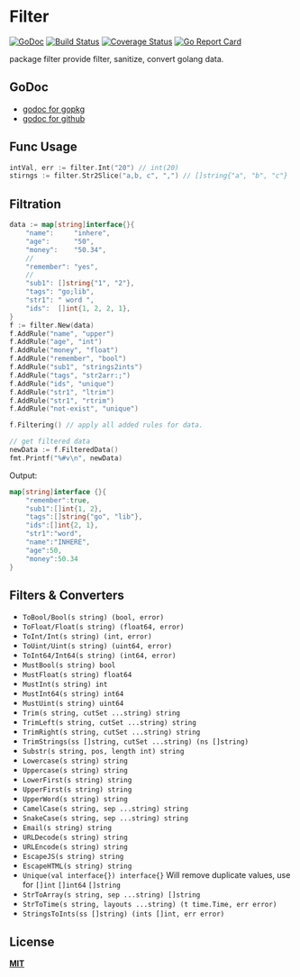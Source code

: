 # Filter

[![GoDoc](https://godoc.org/github.com/gookit/filter?status.svg)](https://godoc.org/github.com/gookit/filter)
[![Build Status](https://travis-ci.org/gookit/filter.svg?branch=master)](https://travis-ci.org/gookit/filter)
[![Coverage Status](https://coveralls.io/repos/github/gookit/filter/badge.svg?branch=master)](https://coveralls.io/github/gookit/filter?branch=master)
[![Go Report Card](https://goreportcard.com/badge/github.com/gookit/filter)](https://goreportcard.com/report/github.com/gookit/filter)

package filter provide filter, sanitize, convert golang data.

## GoDoc

- [godoc for gopkg](https://godoc.org/gopkg.in/gookit/filter.v1)
- [godoc for github](https://godoc.org/github.com/gookit/filter)

## Func Usage

```go
intVal, err := filter.Int("20") // int(20)
stirngs := filter.Str2Slice("a,b, c", ",") // []string{"a", "b", "c"}
```

## Filtration

```go
data := map[string]interface{}{
    "name":     "inhere",
    "age":      "50",
    "money":    "50.34",
    // 
    "remember": "yes",
    //
    "sub1": []string{"1", "2"},
    "tags": "go;lib",
    "str1": " word ",
    "ids":  []int{1, 2, 2, 1},
}
f := filter.New(data)
f.AddRule("name", "upper")
f.AddRule("age", "int")
f.AddRule("money", "float")
f.AddRule("remember", "bool")
f.AddRule("sub1", "strings2ints")
f.AddRule("tags", "str2arr:;")
f.AddRule("ids", "unique")
f.AddRule("str1", "ltrim")
f.AddRule("str1", "rtrim")
f.AddRule("not-exist", "unique")

f.Filtering() // apply all added rules for data.

// get filtered data
newData := f.FilteredData()
fmt.Printf("%#v\n", newData)
```

Output:

```go
map[string]interface {}{
    "remember":true, 
    "sub1":[]int{1, 2}, 
    "tags":[]string{"go", "lib"}, 
    "ids":[]int{2, 1}, 
    "str1":"word", 
    "name":"INHERE", 
    "age":50, 
    "money":50.34
}
```

## Filters & Converters

- `ToBool/Bool(s string) (bool, error)`
- `ToFloat/Float(s string) (float64, error)`
- `ToInt/Int(s string) (int, error)`
- `ToUint/Uint(s string) (uint64, error)`
- `ToInt64/Int64(s string) (int64, error)`
- `MustBool(s string) bool`
- `MustFloat(s string) float64`
- `MustInt(s string) int`
- `MustInt64(s string) int64`
- `MustUint(s string) uint64`
- `Trim(s string, cutSet ...string) string`
- `TrimLeft(s string, cutSet ...string) string`
- `TrimRight(s string, cutSet ...string) string`
- `TrimStrings(ss []string, cutSet ...string) (ns []string)`
- `Substr(s string, pos, length int) string`
- `Lowercase(s string) string`
- `Uppercase(s string) string`
- `LowerFirst(s string) string`
- `UpperFirst(s string) string`
- `UpperWord(s string) string`
- `CamelCase(s string, sep ...string) string`
- `SnakeCase(s string, sep ...string) string`
- `Email(s string) string`
- `URLDecode(s string) string`
- `URLEncode(s string) string`
- `EscapeJS(s string) string`
- `EscapeHTML(s string) string`
- `Unique(val interface{}) interface{}` Will remove duplicate values, use for `[]int` `[]int64` `[]string`
- `StrToArray(s string, sep ...string) []string`
- `StrToTime(s string, layouts ...string) (t time.Time, err error)`
- `StringsToInts(ss []string) (ints []int, err error)`

## License

**[MIT](LICENSE)**
